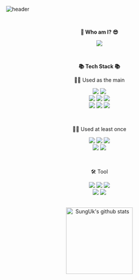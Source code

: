 ![header](https://capsule-render.vercel.app/api?type=Shark&color=gradient&height=300&section=header&text=Welcome!&fontSize=90&animation=fadeIn&fontAlignY=38&desc=Sunguk's%20GitHub%20Profile&descAlignY=51&descAlign=62)

<br>

<p align="center">
    <Strong>🥰 Who am I? 😎</Strong>
</p>

<p align="center">
    <a href="https://succulent-bottle-ad0.notion.site/Hello-World-b8eef844b6504444ab7e200894d073bf">
         <img src="https://img.shields.io/badge/My Profile-FFC0CB?style=for-the-badge&logo=Notion&logoColor=white">
    </a>
</p>

<br>

<p align="center">
    <Strong>📚 Tech Stack 📚</Strong><br>
</p>

<p align="center">
    🧑‍💻 Used as the main
</p>

<p align="center" display="inline-block">
  <img src="https://img.shields.io/badge/JAVA-007396?style=for-the-badge&logo=OpenJDK&logoColor=white">
  <img src="https://img.shields.io/badge/Gradle-02303A?style=for-the-badge&logo=Gradle&logoColor=white"> 
  <br>
  <img src="https://img.shields.io/badge/Spring-6DB33F?style=for-the-badge&logo=Spring&logoColor=white">
  <img src="https://img.shields.io/badge/SPRING%20BOOT-6DB33F?style=for-the-badge&logo=SpringBoot&logoColor=white">
  <img src="https://img.shields.io/badge/SPRING%20SECURITY-6DB33F?style=for-the-badge&logo=SPRINGSECURITY&logoColor=white"> 
  <br>
  <img src="https://img.shields.io/badge/MySQL-4479A1?style=for-the-badge&logo=MySQL&logoColor=fff">
  <img src="https://img.shields.io/badge/AWS-232F3E?style=for-the-badge&logo=AmazonAWS&logoColor=white">
  <img src="https://img.shields.io/badge/Docker-2496ED?style=for-the-badge&logo=Docker&logoColor=white">
</p>

<br>

<p align="center">
    🧑‍💻 Used at least once
</p>

<p align="center" display="inline-block">
    <img src="https://img.shields.io/badge/HTML-E34F26?style=for-the-badge&logo=HTML5&logoColor=white"/>
    <img src="https://img.shields.io/badge/CSS-1572B6?style=for-the-badge&logo=CSS3&logoColor=white"/>
    <img src="https://img.shields.io/badge/JavaScript-F7E018?style=for-the-badge&logo=JavaScript&logoColor=black"/> 
    <br>
    <img src="https://img.shields.io/badge/React-61DAFB?style=for-the-badge&logo=React&logoColor=black"/>
    <img src="https://img.shields.io/badge/Python-3776AB?style=for-the-badge&logo=Python&logoColor=black"/>
</p>

<br>

<p align="center">
    🛠️ Tool
</p>

<p align="center" display="inline-block">
    <img src="https://img.shields.io/badge/IntelliJ IDEA-000000?style=for-the-badge&logo=IntelliJ IDEA&logoColor=white"/>
    <img src="https://img.shields.io/badge/DataGrip-000000?style=for-the-badge&logo=DataGrip&logoColor=white"/>
    <img src="https://img.shields.io/badge/Postman-FF6C37?style=for-the-badge&logo=Postman&logoColor=white"/>
    <br>
    <img src="https://img.shields.io/badge/Git-F05032?style=for-the-badge&logo=Git&logoColor=white"/>
    <img src="https://img.shields.io/badge/GitKraken-179287?style=for-the-badge&logo=GitKraken&logoColor=white"/>
</p>

<br>

<div align="center">
    <a href="https://github.com/Pepe6bf/Pepe6bf">
    <img align="center" style="height:180px" src="https://github-readme-stats.vercel.app/api?username=Pepe6bf&show_icons=true&theme=dracula" alt="SungUk's github stats" />
    </a>
</div>


